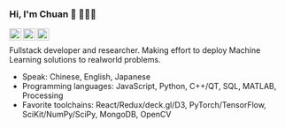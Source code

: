 ### Hi, I'm Chuan :wave: 👩🏻‍💻

<p>
  <a href="https://www.linkedin.com/in/nauhc/" rel="nofollow noreferrer">
    <img align="left" alt="Adarshreddyash LinkdeIN" width="22px" src="https://cdn.jsdelivr.net/npm/simple-icons@v3/icons/linkedin.svg" />
  </a>  
  
  <a href="https://www.instagram.com/nauhc/" rel="nofollow noreferrer">
    <img align="left" alt="Adarshreddyash LinkdeIN" width="22px" src="https://cdn.jsdelivr.net/npm/simple-icons@v3/icons/instagram.svg" />
  </a>

  <a href="https://github.com/nauhc" rel="nofollow noreferrer">
    <img align="left" alt="Adarshreddyash LinkdeIN" width="22px" src="https://cdn.jsdelivr.net/npm/simple-icons@v3/icons/github.svg" />
  </a>
</p>
</br>

Fullstack developer and researcher.
Making effort to deploy Machine Learning solutions to realworld problems.

<!--Recent topics: XAI, sequence data interaction/analysis -->
<!--passionate in solving realworld problems-->

- Speak: Chinese, English, Japanese
- Programming languages: JavaScript, Python, C++/QT, SQL, MATLAB, Processing
- Favorite toolchains: React/Redux/deck.gl/D3, PyTorch/TensorFlow, SciKit/NumPy/SciPy, MongoDB, OpenCV

<!--
**nauhc/nauhc** is a ✨ _special_ ✨ repository because its `README.md` (this file) appears on your GitHub profile.

Here are some ideas to get you started:

- 🔭 I’m currently working on ...
- 🌱 I’m currently learning ...
- 👯 I’m looking to collaborate on ...
- 🤔 I’m looking for help with ...
- 💬 Ask me about ...
- 📫 How to reach me: ...
- 😄 Pronouns: ...
- ⚡ Fun fact: ...
-->
